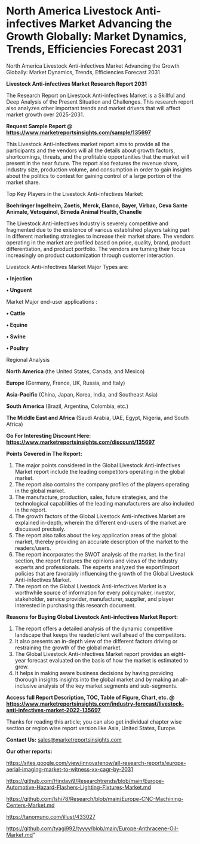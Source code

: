 # North America Livestock Anti-infectives Market Advancing the Growth Globally: Market Dynamics, Trends, Efficiencies Forecast 2031
North America Livestock Anti-infectives Market Advancing the Growth Globally: Market Dynamics, Trends, Efficiencies Forecast 2031

<strong>Livestock Anti-infectives Market Research Report 2031</strong>

The Research Report on Livestock Anti-infectives Market is a Skillful and Deep Analysis of the Present Situation and Challenges. This research report also analyzes other important trends and market drivers that will affect market growth over 2025-2031.

<strong>Request Sample Report @ <a href=https://www.marketreportsinsights.com/sample/135697>https://www.marketreportsinsights.com/sample/135697</a></strong>

This Livestock Anti-infectives market report aims to provide all the participants and the vendors will all the details about growth factors, shortcomings, threats, and the profitable opportunities that the market will present in the near future. The report also features the revenue share, industry size, production volume, and consumption in order to gain insights about the politics to contest for gaining control of a large portion of the market share.

Top Key Players in the Livestock Anti-infectives Market:

<strong>Boehringer Ingelheim, Zoetis, Merck, Elanco, Bayer, Virbac, Ceva Sante Animale, Vetoquinol, Bimeda Animal Health, Chanelle</strong>

The Livestock Anti-infectives Industry is severely competitive and fragmented due to the existence of various established players taking part in different marketing strategies to increase their market share. The vendors operating in the market are profiled based on price, quality, brand, product differentiation, and product portfolio. The vendors are turning their focus increasingly on product customization through customer interaction.

Livestock Anti-infectives Market Major Types are:

<strong>• Injection

• Unguent</strong>

Market Major end-user applications :

<strong>• Cattle

• Equine

• Swine

• Poultry</strong>

Regional Analysis

</u><strong><b>North America</b></strong> (the United States, Canada, and Mexico)

<strong><b>Europe </b></strong>(Germany, France, UK, Russia, and Italy)

<strong><b>Asia-Pacific</b></strong> (China, Japan, Korea, India, and Southeast Asia)

<strong><b>South America</b></strong> (Brazil, Argentina, Colombia, etc.)

<strong><b>The Middle East and Africa</b></strong> (Saudi Arabia, UAE, Egypt, Nigeria, and South Africa)

<strong>Go For Interesting Discount Here: <a href=https://www.marketreportsinsights.com/discount/135697>https://www.marketreportsinsights.com/discount/135697</a></strong>

<strong>Points Covered in The Report:</strong>
<ol>
  <li>The major points considered in the Global Livestock Anti-infectives Market report include the leading competitors operating in the global market.</li>
  <li>The report also contains the company profiles of the players operating in the global market.</li>
  <li>The manufacture, production, sales, future strategies, and the technological capabilities of the leading manufacturers are also included in the report.</li>
  <li>The growth factors of the Global Livestock Anti-infectives Market are explained in-depth, wherein the different end-users of the market are discussed precisely.</li>
  <li>The report also talks about the key application areas of the global market, thereby providing an accurate description of the market to the readers/users.</li>
  <li>The report incorporates the SWOT analysis of the market. In the final section, the report features the opinions and views of the industry experts and professionals. The experts analyzed the export/import policies that are favorably influencing the growth of the Global Livestock Anti-infectives Market.</li>
  <li>The report on the Global Livestock Anti-infectives Market is a worthwhile source of information for every policymaker, investor, stakeholder, service provider, manufacturer, supplier, and player interested in purchasing this research document.</li>
</ol>
<strong>Reasons for Buying Global Livestock Anti-infectives Market Report:</strong>

<ol>
  <li>The report offers a detailed analysis of the dynamic competitive landscape that keeps the reader/client well ahead of the competitors.</li>
  <li>It also presents an in-depth view of the different factors driving or restraining the growth of the global market.</li>
  <li>The Global Livestock Anti-infectives Market report provides an eight-year forecast evaluated on the basis of how the market is estimated to grow.</li>
  <li>It helps in making aware business decisions by having providing thorough insights insights into the global market and by making an all-inclusive analysis of the key market segments and sub-segments.</li>
</ol>
<strong>Access full Report Description, TOC, Table of Figure, Chart, etc. @ <a href=https://www.marketreportsinsights.com/industry-forecast/livestock-anti-infectives-market-2022-135697>https://www.marketreportsinsights.com/industry-forecast/livestock-anti-infectives-market-2022-135697</a></strong>


Thanks for reading this article; you can also get individual chapter wise section or region wise report version like Asia, United States, Europe.

<strong>Contact Us:</strong>
sales@marketreportsinsights.com

<strong>Our other reports:</strong>

<a href=https://sites.google.com/view/innovatenow/all-research-reports/europe-aerial-imaging-market-to-witness-xx-cagr-by-2031>https://sites.google.com/view/innovatenow/all-research-reports/europe-aerial-imaging-market-to-witness-xx-cagr-by-2031</a>

<a href=https://github.com/Hindavi9/Researchtrends/blob/main/Europe-Automotive-Hazard-Flashers-Lighting-Fixtures-Market.md>https://github.com/Hindavi9/Researchtrends/blob/main/Europe-Automotive-Hazard-Flashers-Lighting-Fixtures-Market.md</a>

<a href=https://github.com/Ishi78/Research/blob/main/Europe-CNC-Machining-Centers-Market.md>https://github.com/Ishi78/Research/blob/main/Europe-CNC-Machining-Centers-Market.md</a>

<a href=https://tanomuno.com/illust/433027>https://tanomuno.com/illust/433027</a>

<a href=https://github.com/tyagi992/tyyyy/blob/main/Europe-Anthracene-Oil-Market.md>https://github.com/tyagi992/tyyyy/blob/main/Europe-Anthracene-Oil-Market.md</a>"
